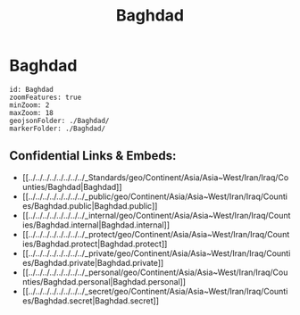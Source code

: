 ﻿---
location:
- 33.3
- 44.4
type: geo-Region
title: Baghdad
license: "CC BY-SA 4.0"
source: "https://datahub.io/core/country-codes"
isDeleted: false
isReadOnly: false
draft: false
confidential: public
tags:
- geo/Country/Region
aliases:
- Baghdad
Languages:
- de
cssclasses:
- geo-Region
publish: true
linkTitle: 
keywords: 
layout: 
publishDate: 
expiryDate: 
has_id_wikidata: Q1530
twinned_administrative_body:
- '[[/_Standards/WikiData/WD~Gaziantep,93338]]'
- '[[/_Standards/WikiData/WD~Jeddah,374365]]'
- '[[/_Standards/WikiData/WD~Pavlodar,486282]]'
- '[[/_Standards/WikiData/WD~Concord,523240]]'
- '[[/_Standards/WikiData/WD~Dubai,612]]'
- '[[/_Standards/WikiData/WD~Sanaa,2471]]'
- '[[/_Standards/WikiData/WD~Rabat,3551]]'
- '[[/_Standards/WikiData/WD~Tehran,3616]]'
- '[[/_Standards/WikiData/WD~Damascus,3766]]'
- '[[/_Standards/WikiData/WD~Amman,3805]]'
- '[[/_Standards/WikiData/WD~Beirut,3820]]'
- '[[/_Standards/WikiData/WD~Pyongyang,18808]]'
- '[[/_Standards/WikiData/WD~Cairo,85]]'
located_in_the_administrative_territorial_entity:
- "[[/_Standards/WikiData/WD~Mandatory Iraq,146720]]"
- "[[/_Standards/WikiData/WD~Kingdom of Iraq,149805]]"
- "[[/_Standards/WikiData/WD~Baghdad Governorate,191075]]"
- "[[/_Standards/WikiData/WD~Baghdad Vilayet,1585311]]"
- "[[/_Standards/WikiData/WD~Baghdad Eyalet,3828224]]"
replaces: '[[/_Standards/WikiData/WD~Ctesiphon,192541]]'
instance_of:
- "[[/_Standards/WikiData/WD~federal capital,257391]]"
- "[[/_Standards/WikiData/WD~big city,1549591]]"
- "[[/_Standards/WikiData/WD~largest city,51929311]]"
described_by_source:
- "[[/_Standards/WikiData/WD~Brockhaus and Efron Encyclopedic Dictionary,602358]]"
- "[[/_Standards/WikiData/WD~Encyclopædia Britannica 11th edition,867541]]"
- "[[/_Standards/WikiData/WD~New History of Yuan,1053256]]"
- "[[/_Standards/WikiData/WD~Gujin Tushu Jicheng,1768721]]"
- "[[/_Standards/WikiData/WD~The Nuttall Encyclopædia,3181656]]"
- "[[/_Standards/WikiData/WD~Sytin Military Encyclopedia,4114391]]"
- "[[/_Standards/WikiData/WD~Jewish Encyclopedia of Brockhaus and Efron,4173137]]"
- "[[/_Standards/WikiData/WD~The New Student's Reference Work,16082057]]"
- "[[/_Standards/WikiData/WD~Small Brockhaus and Efron Encyclopedic Dictionary,19180675]]"
- "[[/_Standards/WikiData/WD~Great Soviet Encyclopedia (1926–1947),20078554]]"
- "[[/_Standards/WikiData/WD~Encyclopædia Britannica Ninth Edition,20096917]]"
- "[[/_Standards/WikiData/WD~History of Ming,28763]]"
member_of:
- "[[/_Standards/WikiData/WD~Creative Cities Network,1139352]]"
- "[[/_Standards/WikiData/WD~League of Historical Cities,9383972]]"
history_of_topic: "[[/_Standards/WikiData/WD~history of Baghdad,3394486]]"
topic_s_main_Wikimedia_portal: '[[/_Standards/WikiData/WD~Q42351301,42351301]]'
category_for_people_buried_here: '[[/_Standards/WikiData/WD~Q64577468,64577468]]'
head_of_government: "[[/_Standards/WikiData/WD~Manhal Al habbobi,99522079]]"
BHCL_UUID:
- 2bb777ae-3b1f-4068-bceb-ec95cbb2a169
- 92e4f6fd-ed58-41f3-9dd2-5783369f95c6
image: "http://commons.wikimedia.org/wiki/Special:FilePath/Bagdad%20collage.jpg"
flag_image: "http://commons.wikimedia.org/wiki/Special:FilePath/Flag%20of%20Baghdad.svg"
demonym:
- bagadesi
- بغدادي
- Baghdadi
- Bagdadano
- Bagdadien
- Bagdadienne
- багдадец
- багдадка
- багдадцы
inception: "0762-01-01T00:00:00Z"
capital_of: '[[/_Standards/WikiData/WD~Iraq,796]]'
country: '[[/_Standards/WikiData/WD~Iraq,796]]'
located_in_time_zone: '[[/_Standards/WikiData/WD~UTC+03_00,6760]]'
founded_by: '[[/_Standards/WikiData/WD~Al-Mansur,31066]]'
continent: '[[/_Standards/WikiData/WD~Asia,48]]'
elevation_above_sea_level: 34
located_in_or_next_to_body_of_water: '[[/_Standards/WikiData/WD~Tigris,35591]]'
area: 673
OmegaWiki_Defined_Meaning: 160279
native_label: بغداد
official_name: بغداد
population: 8126755
WOEID: 1979455
location_map: "http://commons.wikimedia.org/wiki/Special:FilePath/Iraq-CIA%20WFB%20Map.png"
Commons_category: Baghdad
hashtag: Baghdad
video: "http://commons.wikimedia.org/wiki/Special:FilePath/Die%20Gr%C3%BCndung%20Bagdads%20im%208.%20Jahrhundert%20%28CC%20BY-SA%204.0%29.webm"
page_banner: "http://commons.wikimedia.org/wiki/Special:FilePath/Baghdad%20Wikivoyage%20banner.jpg"
pronunciation_audio: "http://commons.wikimedia.org/wiki/Special:FilePath/LL-Q7913%20%28ron%29-KlaudiuMihaila-Bagdad.wav"
detail_map: "http://commons.wikimedia.org/wiki/Special:FilePath/Location%20map%20Baghdad.png"
panoramic_view: "http://commons.wikimedia.org/wiki/Special:FilePath/Tigris%20River%20in%20Baghdad%20%282016%29.jpg"
official_website: "https://amanatbaghdad.gov.iq"
postal_code: 10001–10090
U_S_National_Archives_Identifier: 10044322
Commons_gallery: بغداد
coordinate_location: "Point(44.366111111 33.315277777)"
---

# Baghdad

```leaflet
id: Baghdad
zoomFeatures: true 
minZoom: 2 
maxZoom: 18
geojsonFolder: ./Baghdad/
markerFolder: ./Baghdad/
```


## Confidential Links & Embeds: 
- [[../../../../../../../../_Standards/geo/Continent/Asia/Asia~West/Iran/Iraq/Counties/Baghdad|Baghdad]] 
- [[../../../../../../../../_public/geo/Continent/Asia/Asia~West/Iran/Iraq/Counties/Baghdad.public|Baghdad.public]] 
- [[../../../../../../../../_internal/geo/Continent/Asia/Asia~West/Iran/Iraq/Counties/Baghdad.internal|Baghdad.internal]] 
- [[../../../../../../../../_protect/geo/Continent/Asia/Asia~West/Iran/Iraq/Counties/Baghdad.protect|Baghdad.protect]] 
- [[../../../../../../../../_private/geo/Continent/Asia/Asia~West/Iran/Iraq/Counties/Baghdad.private|Baghdad.private]] 
- [[../../../../../../../../_personal/geo/Continent/Asia/Asia~West/Iran/Iraq/Counties/Baghdad.personal|Baghdad.personal]] 
- [[../../../../../../../../_secret/geo/Continent/Asia/Asia~West/Iran/Iraq/Counties/Baghdad.secret|Baghdad.secret]] 

